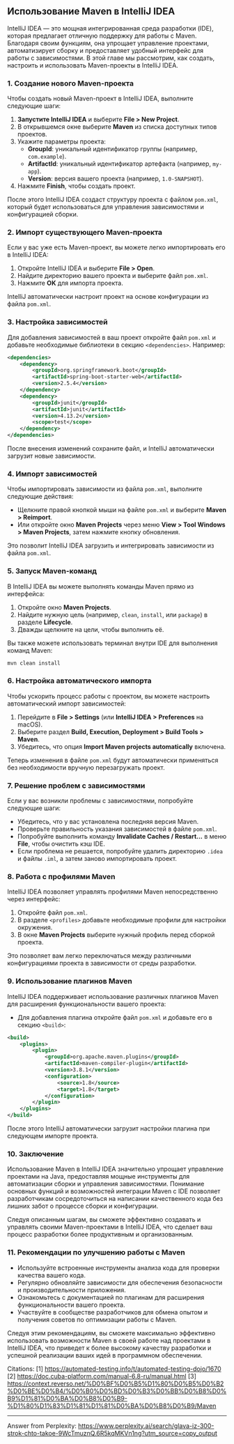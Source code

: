 ## Использование Maven в IntelliJ IDEA

IntelliJ IDEA — это мощная интегрированная среда разработки (IDE), которая предлагает отличную поддержку для работы с Maven. Благодаря своим функциям, она упрощает управление проектами, автоматизирует сборку и предоставляет удобный интерфейс для работы с зависимостями. В этой главе мы рассмотрим, как создать, настроить и использовать Maven-проекты в IntelliJ IDEA.

### 1. Создание нового Maven-проекта

Чтобы создать новый Maven-проект в IntelliJ IDEA, выполните следующие шаги:

1. **Запустите IntelliJ IDEA** и выберите **File > New Project**.
2. В открывшемся окне выберите **Maven** из списка доступных типов проектов.
3. Укажите параметры проекта:
   - **GroupId**: уникальный идентификатор группы (например, `com.example`).
   - **ArtifactId**: уникальный идентификатор артефакта (например, `my-app`).
   - **Version**: версия вашего проекта (например, `1.0-SNAPSHOT`).
4. Нажмите **Finish**, чтобы создать проект.

После этого IntelliJ IDEA создаст структуру проекта с файлом `pom.xml`, который будет использоваться для управления зависимостями и конфигурацией сборки.

### 2. Импорт существующего Maven-проекта

Если у вас уже есть Maven-проект, вы можете легко импортировать его в IntelliJ IDEA:

1. Откройте IntelliJ IDEA и выберите **File > Open**.
2. Найдите директорию вашего проекта и выберите файл `pom.xml`.
3. Нажмите **OK** для импорта проекта.

IntelliJ автоматически настроит проект на основе конфигурации из файла `pom.xml`.

### 3. Настройка зависимостей

Для добавления зависимостей в ваш проект откройте файл `pom.xml` и добавьте необходимые библиотеки в секцию `<dependencies>`. Например:

```xml
<dependencies>
    <dependency>
        <groupId>org.springframework.boot</groupId>
        <artifactId>spring-boot-starter-web</artifactId>
        <version>2.5.4</version>
    </dependency>
    <dependency>
        <groupId>junit</groupId>
        <artifactId>junit</artifactId>
        <version>4.13.2</version>
        <scope>test</scope>
    </dependency>
</dependencies>
```

После внесения изменений сохраните файл, и IntelliJ автоматически загрузит новые зависимости.

### 4. Импорт зависимостей

Чтобы импортировать зависимости из файла `pom.xml`, выполните следующие действия:

- Щелкните правой кнопкой мыши на файле `pom.xml` и выберите **Maven > Reimport**.
- Или откройте окно **Maven Projects** через меню **View > Tool Windows > Maven Projects**, затем нажмите кнопку обновления.

Это позволит IntelliJ IDEA загрузить и интегрировать зависимости из файла `pom.xml`.

### 5. Запуск Maven-команд

В IntelliJ IDEA вы можете выполнять команды Maven прямо из интерфейса:

1. Откройте окно **Maven Projects**.
2. Найдите нужную цель (например, `clean`, `install`, или `package`) в разделе **Lifecycle**.
3. Дважды щелкните на цели, чтобы выполнить её.

Вы также можете использовать терминал внутри IDE для выполнения команд Maven:

```bash
mvn clean install
```

### 6. Настройка автоматического импорта

Чтобы ускорить процесс работы с проектом, вы можете настроить автоматический импорт зависимостей:

1. Перейдите в **File > Settings** (или **IntelliJ IDEA > Preferences** на macOS).
2. Выберите раздел **Build, Execution, Deployment > Build Tools > Maven**.
3. Убедитесь, что опция **Import Maven projects automatically** включена.

Теперь изменения в файле `pom.xml` будут автоматически применяться без необходимости вручную перезагружать проект.

### 7. Решение проблем с зависимостями

Если у вас возникли проблемы с зависимостями, попробуйте следующие шаги:

- Убедитесь, что у вас установлена последняя версия Maven.
- Проверьте правильность указания зависимостей в файле `pom.xml`.
- Попробуйте выполнить команду **Invalidate Caches / Restart...** в меню **File**, чтобы очистить кэш IDE.
- Если проблема не решается, попробуйте удалить директорию `.idea` и файлы `.iml`, а затем заново импортировать проект.

### 8. Работа с профилями Maven

IntelliJ IDEA позволяет управлять профилями Maven непосредственно через интерфейс:

1. Откройте файл `pom.xml`.
2. В разделе `<profiles>` добавьте необходимые профили для настройки окружения.
3. В окне **Maven Projects** выберите нужный профиль перед сборкой проекта.

Это позволяет вам легко переключаться между различными конфигурациями проекта в зависимости от среды разработки.

### 9. Использование плагинов Maven

IntelliJ IDEA поддерживает использование различных плагинов Maven для расширения функциональности вашего проекта:

- Для добавления плагина откройте файл `pom.xml` и добавьте его в секцию `<build>`:
  
```xml
<build>
    <plugins>
        <plugin>
            <groupId>org.apache.maven.plugins</groupId>
            <artifactId>maven-compiler-plugin</artifactId>
            <version>3.8.1</version>
            <configuration>
                <source>1.8</source>
                <target>1.8</target>
            </configuration>
        </plugin>
    </plugins>
</build>
```

После этого IntelliJ автоматически загрузит настройки плагина при следующем импорте проекта.

### 10. Заключение

Использование Maven в IntelliJ IDEA значительно упрощает управление проектами на Java, предоставляя мощные инструменты для автоматизации сборки и управления зависимостями. Понимание основных функций и возможностей интеграции Maven с IDE позволяет разработчикам сосредоточиться на написании качественного кода без лишних забот о процессе сборки и конфигурации.

Следуя описанным шагам, вы сможете эффективно создавать и управлять своими Maven-проектами в IntelliJ IDEA, что сделает ваш процесс разработки более продуктивным и организованным.

### 11. Рекомендации по улучшению работы с Maven

- Используйте встроенные инструменты анализа кода для проверки качества вашего кода.
- Регулярно обновляйте зависимости для обеспечения безопасности и производительности приложения.
- Ознакомьтесь с документацией по плагинам для расширения функциональности вашего проекта.
- Участвуйте в сообществе разработчиков для обмена опытом и получения советов по оптимизации работы с Maven.

Следуя этим рекомендациям, вы сможете максимально эффективно использовать возможности Maven в своей работе над проектами в IntelliJ IDEA, что приведет к более высокому качеству разработки и успешной реализации ваших идей в программном обеспечении.

Citations:
[1] https://automated-testing.info/t/automated-testing-dojo/1670
[2] https://doc.cuba-platform.com/manual-6.8-ru/manual.html
[3] https://context.reverso.net/%D0%BF%D0%B5%D1%80%D0%B5%D0%B2%D0%BE%D0%B4/%D0%B0%D0%BD%D0%B3%D0%BB%D0%B8%D0%B9%D1%81%D0%BA%D0%B8%D0%B9-%D1%80%D1%83%D1%81%D1%81%D0%BA%D0%B8%D0%B9/Maven

---
Answer from Perplexity: https://www.perplexity.ai/search/glava-iz-300-strok-chto-takoe-9WcTmuznQ.6R5kqMKVn1ng?utm_source=copy_output
